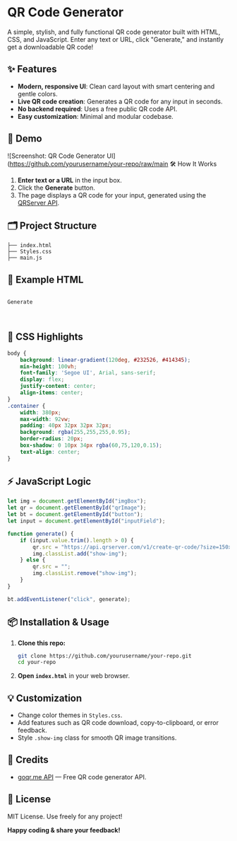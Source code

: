 # QR Code Generator

A simple, stylish, and fully functional QR code generator built with HTML, CSS, and JavaScript. Enter any text or URL, click "Generate," and instantly get a downloadable QR code!

## ✨ Features

- **Modern, responsive UI**: Clean card layout with smart centering and gentle colors.
- **Live QR code creation**: Generates a QR code for any input in seconds.
- **No backend required**: Uses a free public QR code API.
- **Easy customization**: Minimal and modular codebase.

## 🚀 Demo

![Screenshot: QR Code Generator UI](https://github.com/yourusername/your-repo/raw/main 🛠️ How It Works

1. **Enter text or a URL** in the input box.
2. Click the **Generate** button.
3. The page displays a QR code for your input, generated using the [QRServer API](https://goqr.me/api/).

## 🗂️ Project Structure

```
├── index.html
├── Styles.css
├── main.js
```

## 📄 Example HTML

```html

Generate

  

```

## 🎨 CSS Highlights

```css
body {
    background: linear-gradient(120deg, #232526, #414345);
    min-height: 100vh;
    font-family: 'Segoe UI', Arial, sans-serif;
    display: flex;
    justify-content: center;
    align-items: center;
}
.container {
    width: 380px;
    max-width: 92vw;
    padding: 40px 32px 32px 32px;
    background: rgba(255,255,255,0.95);
    border-radius: 20px;
    box-shadow: 0 10px 34px rgba(60,75,120,0.15);
    text-align: center;
}
```

## ⚡ JavaScript Logic

```javascript
let img = document.getElementById("imgBox");
let qr = document.getElementById("qrImage");
let bt = document.getElementById("button");
let input = document.getElementById("inputField");

function generate() {
    if (input.value.trim().length > 0) {
        qr.src = "https://api.qrserver.com/v1/create-qr-code/?size=150x150&data=" + encodeURIComponent(input.value);
        img.classList.add("show-img");
    } else {
        qr.src = "";
        img.classList.remove("show-img");
    }
}

bt.addEventListener("click", generate);
```

## 📦 Installation & Usage

1. **Clone this repo:**
   ```bash
   git clone https://github.com/yourusername/your-repo.git
   cd your-repo
   ```
2. **Open `index.html`** in your web browser.

## 💡 Customization

- Change color themes in `Styles.css`.
- Add features such as QR code download, copy-to-clipboard, or error feedback.
- Style `.show-img` class for smooth QR image transitions.

## 🔗 Credits

- [goqr.me API](https://goqr.me/api/) — Free QR code generator API.

## 📃 License

MIT License. Use freely for any project!

**Happy coding & share your feedback!**
